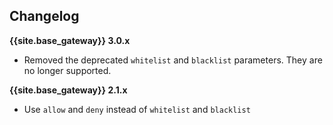 ## Changelog

**{{site.base_gateway}} 3.0.x**
- Removed the deprecated `whitelist` and `blacklist` parameters.
They are no longer supported.

**{{site.base_gateway}} 2.1.x**

- Use `allow` and `deny` instead of `whitelist` and `blacklist`

